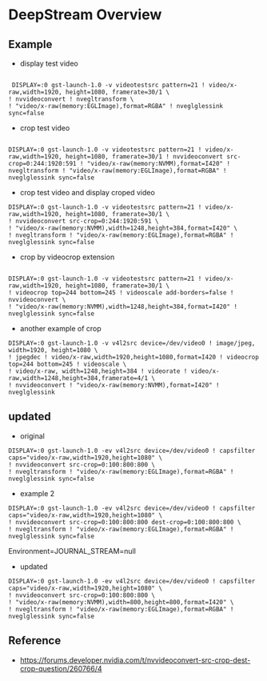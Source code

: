 # DeepStream Overview


## Example

* display test video

```

 DISPLAY=:0 gst-launch-1.0 -v videotestsrc pattern=21 ! video/x-raw,width=1920, height=1080, framerate=30/1 \
! nvvideoconvert ! nvegltransform \
! "video/x-raw(memory:EGLImage),format=RGBA" ! nveglglessink sync=false
```

* crop test video

```

DISPLAY=:0 gst-launch-1.0 -v videotestsrc pattern=21 ! video/x-raw,width=1920, height=1080, framerate=30/1 ! nvvideoconvert src-crop=0:244:1920:591 ! "video/x-raw(memory:NVMM),format=I420" ! nvegltransform ! "video/x-raw(memory:EGLImage),format=RGBA" ! nveglglessink sync=false
```

* crop test video and display croped video

```
DISPLAY=:0 gst-launch-1.0 -v videotestsrc pattern=21 ! video/x-raw,width=1920, height=1080, framerate=30/1 \
! nvvideoconvert src-crop=0:244:1920:591 \
! "video/x-raw(memory:NVMM),width=1248,height=384,format=I420" \
! nvegltransform ! "video/x-raw(memory:EGLImage),format=RGBA" ! nveglglessink sync=false
```


* crop by videocrop extension

```

DISPLAY=:0 gst-launch-1.0 -v videotestsrc pattern=21 ! video/x-raw,width=1920, height=1080, framerate=30/1 \
! videocrop top=244 bottom=245 ! videoscale add-borders=false ! nvvideoconvert \
! "video/x-raw(memory:NVMM),width=1248,height=384,format=I420" ! nveglglessink sync=false
```

* another example of crop
```
DISPLAY=:0 gst-launch-1.0 -v v4l2src device=/dev/video0 ! image/jpeg, width=1920, height=1080 \
! jpegdec ! video/x-raw,width=1920,height=1080,format=I420 ! videocrop top=244 bottom=245 ! videoscale \
! video/x-raw, width=1248,height=384 ! videorate ! video/x-raw,width=1248,height=384,framerate=4/1 \
! nvvideoconvert ! "video/x-raw(memory:NVMM),format=I420" ! nveglglessink
```


## updated

* original

```
DISPLAY=:0 gst-launch-1.0 -ev v4l2src device=/dev/video0 ! capsfilter caps="video/x-raw,width=1920,height=1080" \
! nvvideoconvert src-crop=0:100:800:800 \
! nvegltransform ! "video/x-raw(memory:EGLImage),format=RGBA" ! nveglglessink sync=false
```


* example 2


```
DISPLAY=:0 gst-launch-1.0 -ev v4l2src device=/dev/video0 ! capsfilter caps="video/x-raw,width=1920,height=1080" \
! nvvideoconvert src-crop=0:100:800:800 dest-crop=0:100:800:800 \
! nvegltransform ! "video/x-raw(memory:EGLImage),format=RGBA" ! nveglglessink sync=false
```


Environment=JOURNAL_STREAM=null

* updated

```
DISPLAY=:0 gst-launch-1.0 -ev v4l2src device=/dev/video0 ! capsfilter caps="video/x-raw,width=1920,height=1080" \
! nvvideoconvert src-crop=0:100:800:800 \
! "video/x-raw(memory:NVMM),width=800,height=800,format=I420" \
! nvegltransform ! "video/x-raw(memory:EGLImage),format=RGBA" ! nveglglessink sync=false
```


## Reference
* https://forums.developer.nvidia.com/t/nvvideoconvert-src-crop-dest-crop-question/260766/4
